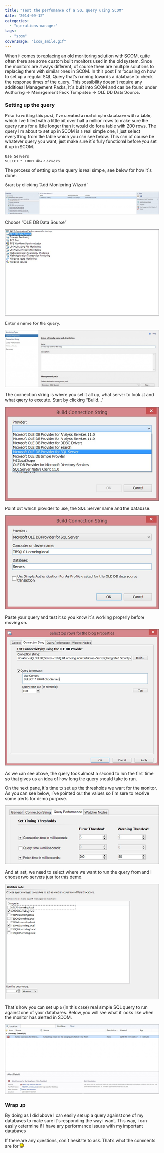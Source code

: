 ```yaml
---
title: "Test the perfomance of a SQL query using SCOM"
date: "2014-09-12"
categories: 
  - "operations-manager"
tags: 
  - "scom"
coverImage: "icon_smile.gif"
---
```


When it comes to replacing an old monitoring solution with SCOM, quite often there are some custom built monitors used in the old system. Since the monitors are always different, of course there are multiple solutions to replacing them with similar ones in SCOM. In this post I´m focusing on how to set up a regular SQL Query that’s running towards a database to check the response times of the query. This possibility doesn’t require any additional Management Packs, It´s built into SCOM and can be found under Authoring -> Management Pack Templates -> OLE DB Data Source.

### **Setting up the query**

Prior to writing this post, I´ve created a real simple database with a table, which I´ve filled with a little bit over half a million rows to make sure the query runs for a little longer than it would do for a table with 200 rows. The query I´m about to set up in SCOM is a real simple one, I just select everything from the table which you can see below. This can of course be whatever query you want, just make sure it´s fully functional before you set it up in SCOM.

```
Use Servers
SELECT * FROM dbo.Servers
```

The process of setting up the query is real simple, see below for how it´s done.

Start by clicking ”Add Monitoring Wizard”

![SQLQuery1-1024x150](images/SQLQuery1-1024x150.jpg)

Choose ”OLE DB Data Source”

![SQLQuery2](images/SQLQuery2.jpg)

Enter a name for the query.

![SQLQuery3-1024x378](images/SQLQuery3-1024x378.jpg)

The connection string is where you set it all up, what server to look at and what query to execute. Start by clicking “Build…”

![SQLQuery4](images/SQLQuery4.jpg)

Point out which provider to use, the SQL Server name and the database.

![SQLQuery5](images/SQLQuery5.jpg)

Paste your query and test it so you know it´s working properly before moving on.

![SQLQuery6](images/SQLQuery6.jpg)

As we can see above, the query took almost a second to run the first time so that gives us an idea of how long the query should take to run.

On the next pane, it´s time to set up the thresholds we want for the monitor. As you can see below, I´ve pointed out the values so I´m sure to receive some alerts for demo purpose.

![SQLQuery7](images/SQLQuery7.jpg)

And at last, we need to select where we want to run the query from and I choose two servers just for this demo.

![SQLQuery8](images/SQLQuery8.jpg)

That´s how you can set up a (in this case) real simple SQL query to run against one of your databases. Below, you will see what it looks like when the monitor has alerted in SCOM.

![SQLQuery9-1024x461](images/SQLQuery9-1024x461.jpg)

### Wrap up

By doing as I did above I can easily set up a query against one of my databases to make sure it´s responding the way i want. This way, i can easily determine if I have any performance issues with my important databases

If there are any questions, don´t hesitate to ask. That’s what the comments are for ![:)](images/icon_smile.gif)
